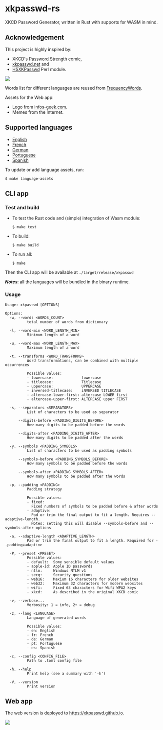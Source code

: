 # xkpasswd-rs

XKCD Password Generator, written in Rust with supports for WASM in mind.

## Acknowledgement

This project is highly inspired by:

* XKCD's [Password Strength](https://xkcd.com/936/) comic,
* [xkpasswd.net](https://xkpasswd.net/s/) and
* [HSXKPasswd](https://www.bartbusschots.ie/s/publications/software/xkpasswd/) Perl module.

![](./docs/xkcd-936.png)

Words list for different languages are reused from [FrequencyWords](https://github.com/hermitdave/FrequencyWords).

Assets for the Web app:

* Logo from [infos-geek.com](https://infos-geek.com/en/how-to-change-the-password-on-wiko-view-2/).
* Memes from the Internet.

## Supported languages

* [English](https://github.com/xkpasswd/xkpasswd-rs/blob/main/src/assets/dict_en.txt)
* [French](https://github.com/xkpasswd/xkpasswd-rs/blob/main/src/assets/dict_fr.txt)
* [German](https://github.com/xkpasswd/xkpasswd-rs/blob/main/src/assets/dict_de.txt)
* [Portuguese](https://github.com/xkpasswd/xkpasswd-rs/blob/main/src/assets/dict_pt.txt)
* [Spanish](https://github.com/xkpasswd/xkpasswd-rs/blob/main/src/assets/dict_es.txt)

To update or add language assets, run:

```shell
$ make language-assets
```

## CLI app

### Test and build

* To test the Rust code and (simple) integration of Wasm module:

  `$ make test`

* To build:

  `$ make build`

* To run all:

  `$ make`

Then the CLI app will be available at `./target/release/xkpasswd`

_**Notes**_: all the languages will be bundled in the binary runtime.

### Usage

```
Usage: xkpasswd [OPTIONS]

Options:
  -w, --words <WORDS_COUNT>
          total number of words from dictionary

  -l, --word-min <WORD_LENGTH_MIN>
          Minimum length of a word

  -u, --word-max <WORD_LENGTH_MAX>
          Maximum length of a word

  -t, --transforms <WORD_TRANSFORMS>
          Word transformations, can be combined with multiple occurrences

          Possible values:
          - lowercase:             lowercase
          - titlecase:             Titlecase
          - uppercase:             UPPERCASE
          - inversed-titlecase:    iNVERSED tITLECASE
          - altercase-lower-first: altercase LOWER first
          - altercase-upper-first: ALTERCASE upper FIRST

  -s, --separators <SEPARATORS>
          List of characters to be used as separator

      --digits-before <PADDING_DIGITS_BEFORE>
          How many digits to be padded before the words

      --digits-after <PADDING_DIGITS_AFTER>
          How many digits to be padded after the words

  -y, --symbols <PADDING_SYMBOLS>
          List of characters to be used as padding symbols

      --symbols-before <PADDING_SYMBOLS_BEFORE>
          How many symbols to be padded before the words

      --symbols-after <PADDING_SYMBOLS_AFTER>
          How many symbols to be padded after the words

  -p, --padding <PADDING>
          Padding strategy

          Possible values:
          - fixed:
            Fixed numbers of symbols to be padded before & after words
          - adaptive:
            Pad or trim the final output to fit a length. Requires --adaptive-length.
            Notes: setting this will disable --symbols-before and --symbols-after options

  -a, --adaptive-length <ADAPTIVE_LENGTH>
          Pad or trim the final output to fit a length. Required for --padding=adaptive

  -P, --preset <PRESET>
          Possible values:
          - default:  Some sensible default values
          - apple-id: Apple ID passwords
          - ntlm:     Windows NTLM v1
          - secq:     Security questions
          - web16:    Maxium 16 characters for older websites
          - web32:    Maximum 32 characters for modern websites
          - wifi:     Fixed 63 characters for Wifi WPA2 keys
          - xkcd:     As described in the original XKCD comic

  -v, --verbose...
          Verbosity: 1 = info, 2+ = debug

  -z, --lang <LANGUAGE>
          Language of generated words

          Possible values:
          - en: English
          - fr: French
          - de: German
          - pt: Portuguese
          - es: Spanish

  -c, --config <CONFIG_FILE>
          Path to .toml config file

  -h, --help
          Print help (see a summary with '-h')

  -V, --version
          Print version
```

## Web app

The web version is deployed to https://xkpasswd.github.io.

![](./docs/xkpasswd-web.png)
